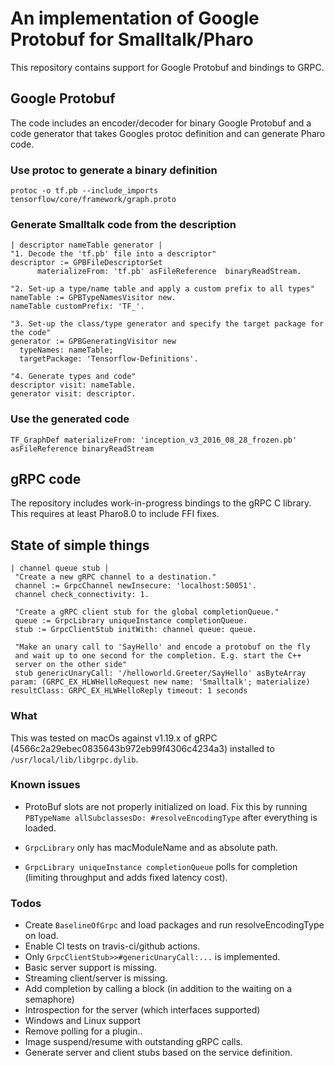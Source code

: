 # An implementation of Google Protobuf for Smalltalk/Pharo

This repository contains support for Google Protobuf and bindings
to GRPC.

## Google Protobuf

The code includes an encoder/decoder for binary Google Protobuf
and a code generator that takes Googles protoc definition and can
generate Pharo code.

### Use protoc to generate a binary definition

```shell
protoc -o tf.pb --include_imports tensorflow/core/framework/graph.proto
```

### Generate Smalltalk code from the description

```smalltalk
| descriptor nameTable generator |
"1. Decode the 'tf.pb' file into a descriptor"
descriptor := GPBFileDescriptorSet
	  materializeFrom: 'tf.pb' asFileReference  binaryReadStream.

"2. Set-up a type/name table and apply a custom prefix to all types"
nameTable := GPBTypeNamesVisitor new.
nameTable customPrefix: 'TF_'.

"3. Set-up the class/type generator and specify the target package for the code"
generator := GPBGeneratingVisitor new
  typeNames: nameTable;
  targetPackage: 'Tensorflow-Definitions'.
  
"4. Generate types and code"
descriptor visit: nameTable.
generator visit: descriptor.
```

### Use the generated code

```smalltalk
TF_GraphDef materializeFrom: 'inception_v3_2016_08_28_frozen.pb' asFileReference binaryReadStream
```


## gRPC code

The repository includes work-in-progress bindings to the gRPC C library. This
requires at least Pharo8.0 to include FFI fixes.


## State of simple things

```
| channel queue stub |
 "Create a new gRPC channel to a destination."
 channel := GrpcChannel newInsecure: 'localhost:50051'.
 channel check_connectivity: 1.

 "Create a gRPC client stub for the global completionQueue."
 queue := GrpcLibrary uniqueInstance completionQueue.
 stub := GrpcClientStub initWith: channel queue: queue.

 "Make an unary call to 'SayHello' and encode a protobuf on the fly
 and wait up to one second for the completion. E.g. start the C++
 server on the other side"
 stub genericUnaryCall: '/helloworld.Greeter/SayHello' asByteArray param: (GRPC_EX_HLWHelloRequest new name: 'Smalltalk'; materialize) resultClass: GRPC_EX_HLWHelloReply timeout: 1 seconds
```

### What

This was tested on macOs against v1.19.x of gRPC (4566c2a29ebec0835643b972eb99f4306c4234a3)
installed to `/usr/local/lib/libgrpc.dylib`.


### Known issues

* ProtoBuf slots are not properly initialized on load. Fix this by running
  `PBTypeName allSubclassesDo: #resolveEncodingType` after everything is loaded.

* `GrpcLibrary` only has macModuleName and as absolute path.

* `GrpcLibrary uniqueInstance completionQueue` polls for completion (limiting throughput
  and adds fixed latency cost).


### Todos

* Create `BaselineOfGrpc` and load packages and run resolveEncodingType on load.
* Enable CI tests on travis-ci/github actions.
* Only `GrpcClientStub>>#genericUnaryCall:...` is implemented.
* Basic server support is missing.
* Streaming client/server is missing.
* Add completion by calling a block (in addition to the waiting on a semaphore)
* Introspection for the server (which interfaces supported)
* Windows and Linux support
* Remove polling for a plugin..
* Image suspend/resume with outstanding gRPC calls.
* Generate server and client stubs based on the service definition.
